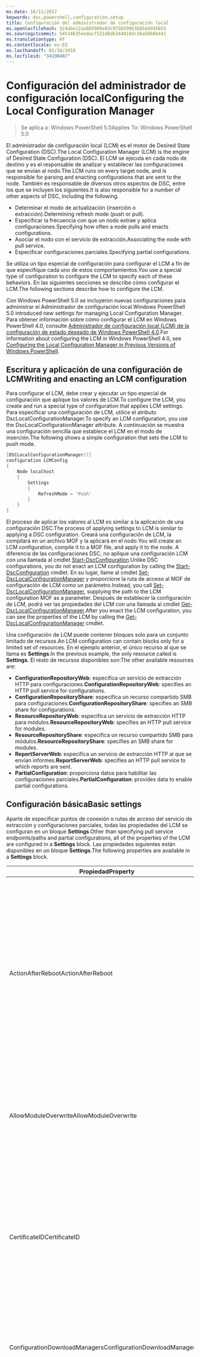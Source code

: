 ```yaml
---
ms.date: 10/11/2017
keywords: dsc,powershell,configuration,setup
title: Configuración del administrador de configuración local
ms.openlocfilehash: 924abe12aa865989e83c975b599b3b65ddd45655
ms.sourcegitcommit: 54534635eedacf531d8d6344019dc16a50b8b441
ms.translationtype: HT
ms.contentlocale: es-ES
ms.lasthandoff: 05/16/2018
ms.locfileid: "34190407"
---
```

# <a name="configuring-the-local-configuration-manager"></a><span data-ttu-id="0a22b-103">Configuración del administrador de configuración local</span><span class="sxs-lookup"><span data-stu-id="0a22b-103">Configuring the Local Configuration Manager</span></span>

> <span data-ttu-id="0a22b-104">Se aplica a: Windows PowerShell 5.0</span><span class="sxs-lookup"><span data-stu-id="0a22b-104">Applies To: Windows PowerShell 5.0</span></span>

<span data-ttu-id="0a22b-105">El administrador de configuración local (LCM) es el motor de Desired State Configuration (DSC).</span><span class="sxs-lookup"><span data-stu-id="0a22b-105">The Local Configuration Manager (LCM) is the engine of Desired State Configuration (DSC).</span></span>
<span data-ttu-id="0a22b-106">El LCM se ejecuta en cada nodo de destino y es el responsable de analizar y establecer las configuraciones que se envían al nodo.</span><span class="sxs-lookup"><span data-stu-id="0a22b-106">The LCM runs on every target node, and is responsible for parsing and enacting configurations that are sent to the node.</span></span>
<span data-ttu-id="0a22b-107">También es responsable de diversos otros aspectos de DSC, entre los que se incluyen los siguientes.</span><span class="sxs-lookup"><span data-stu-id="0a22b-107">It is also responsible for a number of other aspects of DSC, including the following.</span></span>

- <span data-ttu-id="0a22b-108">Determinar el modo de actualización (inserción o extracción).</span><span class="sxs-lookup"><span data-stu-id="0a22b-108">Determining refresh mode (push or pull).</span></span>
- <span data-ttu-id="0a22b-109">Especificar la frecuencia con que un nodo extrae y aplica configuraciones.</span><span class="sxs-lookup"><span data-stu-id="0a22b-109">Specifying how often a node pulls and enacts configurations.</span></span>
- <span data-ttu-id="0a22b-110">Asociar el nodo con el servicio de extracción.</span><span class="sxs-lookup"><span data-stu-id="0a22b-110">Associating the node with pull service.</span></span>
- <span data-ttu-id="0a22b-111">Especificar configuraciones parciales.</span><span class="sxs-lookup"><span data-stu-id="0a22b-111">Specifying partial configurations.</span></span>

<span data-ttu-id="0a22b-112">Se utiliza un tipo especial de configuración para configurar el LCM a fin de que especifique cada uno de estos comportamientos.</span><span class="sxs-lookup"><span data-stu-id="0a22b-112">You use a special type of configuration to configure the LCM to specify each of these behaviors.</span></span>
<span data-ttu-id="0a22b-113">En las siguientes secciones se describe cómo configurar el LCM.</span><span class="sxs-lookup"><span data-stu-id="0a22b-113">The following sections describe how to configure the LCM.</span></span>

<span data-ttu-id="0a22b-114">Con Windows PowerShell 5.0 se incluyeron nuevas configuraciones para administrar el Administrador de configuración local.</span><span class="sxs-lookup"><span data-stu-id="0a22b-114">Windows PowerShell 5.0 introduced new settings for managing Local Configuration Manager.</span></span>
<span data-ttu-id="0a22b-115">Para obtener información sobre cómo configurar el LCM en Windows PowerShell 4.0, consulte [Administrador de configuración local (LCM) de la configuración de estado deseado de Windows PowerShell 4.0](metaconfig4.md).</span><span class="sxs-lookup"><span data-stu-id="0a22b-115">For information about configuring the LCM in Windows PowerShell 4.0, see [Configuring the Local Configuration Manager in Previous Versions of Windows PowerShell](metaconfig4.md).</span></span>

## <a name="writing-and-enacting-an-lcm-configuration"></a><span data-ttu-id="0a22b-116">Escritura y aplicación de una configuración de LCM</span><span class="sxs-lookup"><span data-stu-id="0a22b-116">Writing and enacting an LCM configuration</span></span>

<span data-ttu-id="0a22b-117">Para configurar el LCM, debe crear y ejecutar un tipo especial de configuración que aplique los valores de LCM.</span><span class="sxs-lookup"><span data-stu-id="0a22b-117">To configure the LCM, you create and run a special type of configuration that applies LCM settings.</span></span>
<span data-ttu-id="0a22b-118">Para especificar una configuración de LCM, utilice el atributo DscLocalConfigurationManager.</span><span class="sxs-lookup"><span data-stu-id="0a22b-118">To specify an LCM configuration, you use the DscLocalConfigurationManager attribute.</span></span>
<span data-ttu-id="0a22b-119">A continuación se muestra una configuración sencilla que establece el LCM en el modo de inserción.</span><span class="sxs-lookup"><span data-stu-id="0a22b-119">The following shows a simple configuration that sets the LCM to push mode.</span></span>

```powershell
[DSCLocalConfigurationManager()]
configuration LCMConfig
{
    Node localhost
    {
        Settings
        {
            RefreshMode = 'Push'
        }
    }
}
```

<span data-ttu-id="0a22b-120">El proceso de aplicar los valores al LCM es similar a la aplicación de una configuración DSC.</span><span class="sxs-lookup"><span data-stu-id="0a22b-120">The process of applying settings to LCM is similar to applying a DSC configuration.</span></span>
<span data-ttu-id="0a22b-121">Creará una configuración de LCM, la compilará en un archivo MOF y la aplicará en el nodo.</span><span class="sxs-lookup"><span data-stu-id="0a22b-121">You will create an LCM configuration, compile it to a MOF file, and apply it to the node.</span></span>
<span data-ttu-id="0a22b-122">A diferencia de las configuraciones DSC, no aplique una configuración LCM con una llamada al cmdlet [Start-DscConfiguration](https://technet.microsoft.com/en-us/library/dn521623.aspx).</span><span class="sxs-lookup"><span data-stu-id="0a22b-122">Unlike DSC configurations, you do not enact an LCM configuration by calling the [Start-DscConfiguration](https://technet.microsoft.com/en-us/library/dn521623.aspx) cmdlet.</span></span>
<span data-ttu-id="0a22b-123">En su lugar, llame al cmdlet [Set-DscLocalConfigurationManager](https://technet.microsoft.com/en-us/library/dn521621.aspx) y proporcione la ruta de acceso al MOF de configuración de LCM como un parámetro.</span><span class="sxs-lookup"><span data-stu-id="0a22b-123">Instead, you call [Set-DscLocalConfigurationManager](https://technet.microsoft.com/en-us/library/dn521621.aspx), supplying the path to the LCM configuration MOF as a parameter.</span></span>
<span data-ttu-id="0a22b-124">Después de establecer la configuración de LCM, podrá ver las propiedades del LCM con una llamada al cmdlet [Get-DscLocalConfigurationManager](https://technet.microsoft.com/en-us/library/dn407378.aspx).</span><span class="sxs-lookup"><span data-stu-id="0a22b-124">After you enact the LCM configuration, you can see the properties of the LCM by calling the [Get-DscLocalConfigurationManager](https://technet.microsoft.com/en-us/library/dn407378.aspx) cmdlet.</span></span>

<span data-ttu-id="0a22b-125">Una configuración de LCM puede contener bloques solo para un conjunto limitado de recursos.</span><span class="sxs-lookup"><span data-stu-id="0a22b-125">An LCM configuration can contain blocks only for a limited set of resources.</span></span>
<span data-ttu-id="0a22b-126">En el ejemplo anterior, el único recurso al que se llama es **Settings**.</span><span class="sxs-lookup"><span data-stu-id="0a22b-126">In the previous example, the only resource called is **Settings**.</span></span>
<span data-ttu-id="0a22b-127">El resto de recursos disponibles son:</span><span class="sxs-lookup"><span data-stu-id="0a22b-127">The other available resources are:</span></span>

* <span data-ttu-id="0a22b-128">**ConfigurationRepositoryWeb**: especifica un servicio de extracción HTTP para configuraciones.</span><span class="sxs-lookup"><span data-stu-id="0a22b-128">**ConfigurationRepositoryWeb**: specifies an HTTP pull service for configurations.</span></span>
* <span data-ttu-id="0a22b-129">**ConfigurationRepositoryShare**: especifica un recurso compartido SMB para configuraciones.</span><span class="sxs-lookup"><span data-stu-id="0a22b-129">**ConfigurationRepositoryShare**: specifies an SMB share for configurations.</span></span>
* <span data-ttu-id="0a22b-130">**ResourceRepositoryWeb**: especifica un servicio de extracción HTTP para módulos.</span><span class="sxs-lookup"><span data-stu-id="0a22b-130">**ResourceRepositoryWeb**: specifies an HTTP pull service for modules.</span></span>
* <span data-ttu-id="0a22b-131">**ResourceRepositoryShare**: especifica un recurso compartido SMB para módulos.</span><span class="sxs-lookup"><span data-stu-id="0a22b-131">**ResourceRepositoryShare**: specifies an SMB share for modules.</span></span>
* <span data-ttu-id="0a22b-132">**ReportServerWeb**: especifica un servicio de extracción HTTP al que se envían informes.</span><span class="sxs-lookup"><span data-stu-id="0a22b-132">**ReportServerWeb**: specifies an HTTP pull service to which reports are sent.</span></span>
* <span data-ttu-id="0a22b-133">**PartialConfiguration**: proporciona datos para habilitar las configuraciones parciales.</span><span class="sxs-lookup"><span data-stu-id="0a22b-133">**PartialConfiguration**: provides data to enable partial configurations.</span></span>

## <a name="basic-settings"></a><span data-ttu-id="0a22b-134">Configuración básica</span><span class="sxs-lookup"><span data-stu-id="0a22b-134">Basic settings</span></span>

<span data-ttu-id="0a22b-135">Aparte de especificar puntos de conexión o rutas de acceso del servicio de extracción y configuraciones parciales, todas las propiedades del LCM se configuran en un bloque **Settings**.</span><span class="sxs-lookup"><span data-stu-id="0a22b-135">Other than specifying pull service endpoints/paths and partial configurations, all of the properties of the LCM are configured in a **Settings** block.</span></span>
<span data-ttu-id="0a22b-136">Las propiedades siguientes están disponibles en un bloque **Settings**.</span><span class="sxs-lookup"><span data-stu-id="0a22b-136">The following properties are available in a **Settings** block.</span></span>

|  <span data-ttu-id="0a22b-137">Propiedad</span><span class="sxs-lookup"><span data-stu-id="0a22b-137">Property</span></span>  |  <span data-ttu-id="0a22b-138">Tipo</span><span class="sxs-lookup"><span data-stu-id="0a22b-138">Type</span></span>  |  <span data-ttu-id="0a22b-139">Descripción</span><span class="sxs-lookup"><span data-stu-id="0a22b-139">Description</span></span>   |
|----------- |------- |--------------- |
| <span data-ttu-id="0a22b-140">ActionAfterReboot</span><span class="sxs-lookup"><span data-stu-id="0a22b-140">ActionAfterReboot</span></span>| <span data-ttu-id="0a22b-141">cadena</span><span class="sxs-lookup"><span data-stu-id="0a22b-141">string</span></span>| <span data-ttu-id="0a22b-142">Especifica lo que ocurre tras un reinicio durante la aplicación de una configuración.</span><span class="sxs-lookup"><span data-stu-id="0a22b-142">Specifies what happens after a reboot during the application of a configuration.</span></span> <span data-ttu-id="0a22b-143">Los valores posibles son __"ContinueConfiguration"__ y __"StopConfiguration"__.</span><span class="sxs-lookup"><span data-stu-id="0a22b-143">The possible values are __"ContinueConfiguration"__ and __"StopConfiguration"__.</span></span> <ul><li> <span data-ttu-id="0a22b-144">__ContinueConfiguration__: continúe aplicando la configuración actual después de reiniciar el equipo.</span><span class="sxs-lookup"><span data-stu-id="0a22b-144">__ContinueConfiguration__: Continue applying the current configuration after machine reboot.</span></span> <span data-ttu-id="0a22b-145">Este es el valor predeterminado</span><span class="sxs-lookup"><span data-stu-id="0a22b-145">This is the default value</span></span></li><li><span data-ttu-id="0a22b-146">__StopConfiguration__: detenga la configuración actual después de reiniciar el equipo.</span><span class="sxs-lookup"><span data-stu-id="0a22b-146">__StopConfiguration__: Stop the current configuration after machine reboot.</span></span></li></ul>|
| <span data-ttu-id="0a22b-147">AllowModuleOverwrite</span><span class="sxs-lookup"><span data-stu-id="0a22b-147">AllowModuleOverwrite</span></span>| <span data-ttu-id="0a22b-148">bool</span><span class="sxs-lookup"><span data-stu-id="0a22b-148">bool</span></span>| <span data-ttu-id="0a22b-149">__$TRUE__ si se permite que las nuevas configuraciones descargadas desde el servicio de extracción sobrescriban las antiguas en el nodo de destino.</span><span class="sxs-lookup"><span data-stu-id="0a22b-149">__$TRUE__ if new configurations downloaded from the pull service are allowed to overwrite the old ones on the target node.</span></span> <span data-ttu-id="0a22b-150">En caso contrario, $FALSE.</span><span class="sxs-lookup"><span data-stu-id="0a22b-150">Otherwise, $FALSE.</span></span>|
| <span data-ttu-id="0a22b-151">CertificateID</span><span class="sxs-lookup"><span data-stu-id="0a22b-151">CertificateID</span></span>| <span data-ttu-id="0a22b-152">cadena</span><span class="sxs-lookup"><span data-stu-id="0a22b-152">string</span></span>| <span data-ttu-id="0a22b-153">La huella digital de un certificado usado para proteger las credenciales que se han pasado en una configuración.</span><span class="sxs-lookup"><span data-stu-id="0a22b-153">The thumbprint of a certificate used to secure credentials passed in a configuration.</span></span> <span data-ttu-id="0a22b-154">Para más información, consulte [Want to secure credentials in Windows PowerShell Desired State Configuration?](http://blogs.msdn.com/b/powershell/archive/2014/01/31/want-to-secure-credentials-in-windows-powershell-desired-state-configuration.aspx) (¿Quiere proteger las credenciales de configuración de estado deseado de Windows PowerShell?).</span><span class="sxs-lookup"><span data-stu-id="0a22b-154">For more information see [Want to secure credentials in Windows PowerShell Desired State Configuration](http://blogs.msdn.com/b/powershell/archive/2014/01/31/want-to-secure-credentials-in-windows-powershell-desired-state-configuration.aspx)?.</span></span> <br> <span data-ttu-id="0a22b-155">__Nota:__ Se administra automáticamente si se usa el servicio de extracción DSC de Azure Automation.</span><span class="sxs-lookup"><span data-stu-id="0a22b-155">__Note:__ this is managed automatically if using Azure Automation DSC pull service.</span></span>|
| <span data-ttu-id="0a22b-156">ConfigurationDownloadManagers</span><span class="sxs-lookup"><span data-stu-id="0a22b-156">ConfigurationDownloadManagers</span></span>| <span data-ttu-id="0a22b-157">CimInstance[]</span><span class="sxs-lookup"><span data-stu-id="0a22b-157">CimInstance[]</span></span>| <span data-ttu-id="0a22b-158">Obsoleto.</span><span class="sxs-lookup"><span data-stu-id="0a22b-158">Obsolete.</span></span> <span data-ttu-id="0a22b-159">Use los bloques __ConfigurationRepositoryWeb__ y __ConfigurationRepositoryShare__ para definir puntos de conexión del servicio de extracción de configuración.</span><span class="sxs-lookup"><span data-stu-id="0a22b-159">Use __ConfigurationRepositoryWeb__ and __ConfigurationRepositoryShare__ blocks to define configuration pull service endpoints.</span></span>|
| <span data-ttu-id="0a22b-160">ConfigurationID</span><span class="sxs-lookup"><span data-stu-id="0a22b-160">ConfigurationID</span></span>| <span data-ttu-id="0a22b-161">cadena</span><span class="sxs-lookup"><span data-stu-id="0a22b-161">string</span></span>| <span data-ttu-id="0a22b-162">Para la compatibilidad con versiones anteriores con versiones anteriores del servicio de extracción.</span><span class="sxs-lookup"><span data-stu-id="0a22b-162">For backwards compatibility with older pull service versions.</span></span> <span data-ttu-id="0a22b-163">Un GUID que identifica el archivo de configuración que se obtendrá de un servicio de extracción.</span><span class="sxs-lookup"><span data-stu-id="0a22b-163">A GUID that identifies the configuration file to get from a pull service.</span></span> <span data-ttu-id="0a22b-164">El nodo extraerá las configuraciones del servicio de extracción si el nombre del MOF de configuración es ConfigurationID.mof.</span><span class="sxs-lookup"><span data-stu-id="0a22b-164">The node will pull configurations on the pull service if the name of the configuration MOF is named ConfigurationID.mof.</span></span><br> <span data-ttu-id="0a22b-165">__Nota:__ Si establece esta propiedad, el registro del nodo con un servicio de extracción mediante __RegistrationKey__ no funcionará.</span><span class="sxs-lookup"><span data-stu-id="0a22b-165">__Note:__ If you set this property, registering the node with a pull service by using __RegistrationKey__ does not work.</span></span> <span data-ttu-id="0a22b-166">Para más información, consulte [Configuración de un cliente de extracción con nombres de configuración](pullClientConfigNames.md).</span><span class="sxs-lookup"><span data-stu-id="0a22b-166">For more information, see [Setting up a pull client with configuration names](pullClientConfigNames.md).</span></span>|
| <span data-ttu-id="0a22b-167">ConfigurationMode</span><span class="sxs-lookup"><span data-stu-id="0a22b-167">ConfigurationMode</span></span>| <span data-ttu-id="0a22b-168">cadena</span><span class="sxs-lookup"><span data-stu-id="0a22b-168">string</span></span> | <span data-ttu-id="0a22b-169">Especifica la forma en que el LCM aplica realmente la configuración a los nodos de destino.</span><span class="sxs-lookup"><span data-stu-id="0a22b-169">Specifies how the LCM actually applies the configuration to the target nodes.</span></span> <span data-ttu-id="0a22b-170">Los valores posibles son __"ApplyOnly"__, __"ApplyAndMonitor"__ y __"ApplyAndAutoCorrect"__.</span><span class="sxs-lookup"><span data-stu-id="0a22b-170">Possible values are __"ApplyOnly"__,__"ApplyAndMonitor"__, and __"ApplyAndAutoCorrect"__.</span></span> <ul><li><span data-ttu-id="0a22b-171">__"ApplyOnly"__: DSC aplica la configuración y no hace nada más, a menos que se inserte una nueva configuración en el nodo de destino o se extraiga una nueva configuración de un servicio.</span><span class="sxs-lookup"><span data-stu-id="0a22b-171">__ApplyOnly__: DSC applies the configuration and does nothing further unless a new configuration is pushed to the target node or when a new configuration is pulled from a service.</span></span> <span data-ttu-id="0a22b-172">Después de la aplicación inicial de una nueva configuración, DSC no comprueba si hay un desplazamiento con respecto a un estado configurado previamente.</span><span class="sxs-lookup"><span data-stu-id="0a22b-172">After initial application of a new configuration, DSC does not check for drift from a previously configured state.</span></span> <span data-ttu-id="0a22b-173">Tenga en cuenta que DSC intentará aplicar la configuración hasta que lo consiga antes de que __ApplyOnly__ surta efecto.</span><span class="sxs-lookup"><span data-stu-id="0a22b-173">Note that DSC will attempt to apply the configuration until it is successful before __ApplyOnly__ takes effect.</span></span> </li><li> <span data-ttu-id="0a22b-174">__ApplyAndMonitor__: este es el valor predeterminado.</span><span class="sxs-lookup"><span data-stu-id="0a22b-174">__ApplyAndMonitor__: This is the default value.</span></span> <span data-ttu-id="0a22b-175">El LCM aplica las nuevas configuraciones.</span><span class="sxs-lookup"><span data-stu-id="0a22b-175">The LCM applies any new configurations.</span></span> <span data-ttu-id="0a22b-176">Después de la aplicación inicial de una nueva configuración, si el nodo de destino se desplaza del estado deseado, DSC notifica la discrepancia en los registros.</span><span class="sxs-lookup"><span data-stu-id="0a22b-176">After initial application of a new configuration, if the target node drifts from the desired state, DSC reports the discrepancy in logs.</span></span> <span data-ttu-id="0a22b-177">Tenga en cuenta que DSC intentará aplicar la configuración hasta que lo consiga antes de que __ApplyAndMonitor__ surta efecto.</span><span class="sxs-lookup"><span data-stu-id="0a22b-177">Note that DSC will attempt to apply the configuration until it is successful before __ApplyAndMonitor__ takes effect.</span></span></li><li><span data-ttu-id="0a22b-178">__ApplyAndAutoCorrect__: DSC aplica cualquier configuración nueva.</span><span class="sxs-lookup"><span data-stu-id="0a22b-178">__ApplyAndAutoCorrect__: DSC applies any new configurations.</span></span> <span data-ttu-id="0a22b-179">Después de la aplicación inicial de una nueva configuración, si el nodo de destino se desplaza del estado deseado, DSC notifica la discrepancia en los registros y después vuelve a aplicar la configuración actual.</span><span class="sxs-lookup"><span data-stu-id="0a22b-179">After initial application of a new configuration, if the target node drifts from the desired state, DSC reports the discrepancy in logs, and then re-applies the current configuration.</span></span></li></ul>|
| <span data-ttu-id="0a22b-180">ConfigurationModeFrequencyMins</span><span class="sxs-lookup"><span data-stu-id="0a22b-180">ConfigurationModeFrequencyMins</span></span>| <span data-ttu-id="0a22b-181">UInt32</span><span class="sxs-lookup"><span data-stu-id="0a22b-181">UInt32</span></span>| <span data-ttu-id="0a22b-182">La frecuencia, en minutos, con que se comprueba y aplica la configuración actual.</span><span class="sxs-lookup"><span data-stu-id="0a22b-182">How often, in minutes, the current configuration is checked and applied.</span></span> <span data-ttu-id="0a22b-183">Esta propiedad se omite si la propiedad ConfigurationMode se establece en ApplyOnly.</span><span class="sxs-lookup"><span data-stu-id="0a22b-183">This property is ignored if the ConfigurationMode property is set to ApplyOnly.</span></span> <span data-ttu-id="0a22b-184">El valor predeterminado es 15.</span><span class="sxs-lookup"><span data-stu-id="0a22b-184">The default value is 15.</span></span>|
| <span data-ttu-id="0a22b-185">DebugMode</span><span class="sxs-lookup"><span data-stu-id="0a22b-185">DebugMode</span></span>| <span data-ttu-id="0a22b-186">cadena</span><span class="sxs-lookup"><span data-stu-id="0a22b-186">string</span></span>| <span data-ttu-id="0a22b-187">Los valores posibles son __None__, __ForceModuleImport__ y __All__.</span><span class="sxs-lookup"><span data-stu-id="0a22b-187">Possible values are __None__, __ForceModuleImport__, and __All__.</span></span> <ul><li><span data-ttu-id="0a22b-188">Establézcala en __None__ para utilizar los recursos almacenados en caché.</span><span class="sxs-lookup"><span data-stu-id="0a22b-188">Set to __None__ to use cached resources.</span></span> <span data-ttu-id="0a22b-189">Este es el valor predeterminado y debe utilizarse en escenarios de producción.</span><span class="sxs-lookup"><span data-stu-id="0a22b-189">This is the default and should be used in production scenarios.</span></span></li><li><span data-ttu-id="0a22b-190">Si se establece en __ForceModuleImport__, provocará que el LCM vuelva a cargar los módulos de recursos de DSC, incluso aunque se hayan cargado y almacenado en caché previamente.</span><span class="sxs-lookup"><span data-stu-id="0a22b-190">Setting to __ForceModuleImport__, causes the LCM to reload any DSC resource modules, even if they have been previously loaded and cached.</span></span> <span data-ttu-id="0a22b-191">Esto afecta al rendimiento de las operaciones de DSC, ya que cada módulo se recarga cuando se usa.</span><span class="sxs-lookup"><span data-stu-id="0a22b-191">This impacts the performance of DSC operations as each module is reloaded on use.</span></span> <span data-ttu-id="0a22b-192">Normalmente, este valor se usaría durante la depuración de un recurso.</span><span class="sxs-lookup"><span data-stu-id="0a22b-192">Typically you would use this value while debugging a resource</span></span></li><li><span data-ttu-id="0a22b-193">En esta versión, __All__  es lo mismo que __ForceModuleImport__.</span><span class="sxs-lookup"><span data-stu-id="0a22b-193">In this release, __All__ is same as __ForceModuleImport__</span></span></li></ul> |
| <span data-ttu-id="0a22b-194">RebootNodeIfNeeded</span><span class="sxs-lookup"><span data-stu-id="0a22b-194">RebootNodeIfNeeded</span></span>| <span data-ttu-id="0a22b-195">bool</span><span class="sxs-lookup"><span data-stu-id="0a22b-195">bool</span></span>| <span data-ttu-id="0a22b-196">Establezca esta propiedad en __$true__ para reiniciar automáticamente el nodo después de aplicar una configuración que requiera un reinicio.</span><span class="sxs-lookup"><span data-stu-id="0a22b-196">Set this to __$true__ to automatically reboot the node after a configuration that requires reboot is applied.</span></span> <span data-ttu-id="0a22b-197">De lo contrario, tendrá que reiniciar manualmente el nodo de configuración que lo requiera.</span><span class="sxs-lookup"><span data-stu-id="0a22b-197">Otherwise, you will have to manually reboot the node for any configuration that requires it.</span></span> <span data-ttu-id="0a22b-198">El valor predeterminado es __$false__.</span><span class="sxs-lookup"><span data-stu-id="0a22b-198">The default value is __$false__.</span></span> <span data-ttu-id="0a22b-199">Para usar esta configuración cuando una instancia distinta de DSC (como Windows Installer) implementa una condición de reinicio, combine la configuración con el módulo [xPendingReboot](https://github.com/powershell/xpendingreboot).</span><span class="sxs-lookup"><span data-stu-id="0a22b-199">To use this setting when a reboot condition is enacted by something other than DSC (such as Windows Installer), combine this setting with the [xPendingReboot](https://github.com/powershell/xpendingreboot) module.</span></span>|
| <span data-ttu-id="0a22b-200">RefreshMode</span><span class="sxs-lookup"><span data-stu-id="0a22b-200">RefreshMode</span></span>| <span data-ttu-id="0a22b-201">cadena</span><span class="sxs-lookup"><span data-stu-id="0a22b-201">string</span></span>| <span data-ttu-id="0a22b-202">Especifica cómo obtiene el LCM las configuraciones.</span><span class="sxs-lookup"><span data-stu-id="0a22b-202">Specifies how the LCM gets configurations.</span></span> <span data-ttu-id="0a22b-203">Los valores posibles son __"Disabled"__, __"Push"__ y __"Pull"__.</span><span class="sxs-lookup"><span data-stu-id="0a22b-203">The possible values are __"Disabled"__, __"Push"__, and __"Pull"__.</span></span> <ul><li><span data-ttu-id="0a22b-204">__Disabled__: las configuraciones DSC se deshabilitan para este nodo.</span><span class="sxs-lookup"><span data-stu-id="0a22b-204">__Disabled__: DSC configurations are disabled for this node.</span></span></li><li> <span data-ttu-id="0a22b-205">__Push__: las configuraciones se inician con una llamada al cmdlet [Start-DscConfiguration](https://technet.microsoft.com/en-us/library/dn521623.aspx).</span><span class="sxs-lookup"><span data-stu-id="0a22b-205">__Push__: Configurations are initiated by calling the [Start-DscConfiguration](https://technet.microsoft.com/en-us/library/dn521623.aspx) cmdlet.</span></span> <span data-ttu-id="0a22b-206">La configuración se aplica inmediatamente al nodo.</span><span class="sxs-lookup"><span data-stu-id="0a22b-206">The configuration is applied immediately to the node.</span></span> <span data-ttu-id="0a22b-207">Este es el valor predeterminado.</span><span class="sxs-lookup"><span data-stu-id="0a22b-207">This is the default value.</span></span></li><li><span data-ttu-id="0a22b-208">__Pull:__ el nodo se configura para comprobar con regularidad si existen configuraciones en una ruta de acceso de SMB o un servicio de extracción.</span><span class="sxs-lookup"><span data-stu-id="0a22b-208">__Pull:__ The node is configured to regularly check for configurations from a pull service or SMB path.</span></span> <span data-ttu-id="0a22b-209">Si esta propiedad se establece en __Pull__, se debe especificar una ruta de acceso HTTP (servicio) o SMB (recurso compartido) en un bloque __ConfigurationRepositoryWeb__ o __ConfigurationRepositoryShare__.</span><span class="sxs-lookup"><span data-stu-id="0a22b-209">If this property is set to __Pull__, you must specify an HTTP (service) or SMB (share) path in a __ConfigurationRepositoryWeb__ or __ConfigurationRepositoryShare__ block.</span></span></li></ul>|
| <span data-ttu-id="0a22b-210">RefreshFrequencyMins</span><span class="sxs-lookup"><span data-stu-id="0a22b-210">RefreshFrequencyMins</span></span>| <span data-ttu-id="0a22b-211">Uint32</span><span class="sxs-lookup"><span data-stu-id="0a22b-211">Uint32</span></span>| <span data-ttu-id="0a22b-212">El intervalo de tiempo, en minutos, que emplea el LCM para comprobar un servicio de extracción en busca de configuraciones actualizadas.</span><span class="sxs-lookup"><span data-stu-id="0a22b-212">The time interval, in minutes, at which the LCM checks a pull service to get updated configurations.</span></span> <span data-ttu-id="0a22b-213">Este valor se omite si el LCM no está configurado en el modo de extracción.</span><span class="sxs-lookup"><span data-stu-id="0a22b-213">This value is ignored if the LCM is not configured in pull mode.</span></span> <span data-ttu-id="0a22b-214">El valor predeterminado es 30.</span><span class="sxs-lookup"><span data-stu-id="0a22b-214">The default value is 30.</span></span>|
| <span data-ttu-id="0a22b-215">ReportManagers</span><span class="sxs-lookup"><span data-stu-id="0a22b-215">ReportManagers</span></span>| <span data-ttu-id="0a22b-216">CimInstance[]</span><span class="sxs-lookup"><span data-stu-id="0a22b-216">CimInstance[]</span></span>| <span data-ttu-id="0a22b-217">Obsoleto.</span><span class="sxs-lookup"><span data-stu-id="0a22b-217">Obsolete.</span></span> <span data-ttu-id="0a22b-218">Use los bloques __ReportServerWeb__ para definir un punto de conexión para enviar datos de informes a un servicio de extracción.</span><span class="sxs-lookup"><span data-stu-id="0a22b-218">Use __ReportServerWeb__ blocks to define an endpoint to send reporting data to a pull service.</span></span>|
| <span data-ttu-id="0a22b-219">ResourceModuleManagers</span><span class="sxs-lookup"><span data-stu-id="0a22b-219">ResourceModuleManagers</span></span>| <span data-ttu-id="0a22b-220">CimInstance[]</span><span class="sxs-lookup"><span data-stu-id="0a22b-220">CimInstance[]</span></span>| <span data-ttu-id="0a22b-221">Obsoleto.</span><span class="sxs-lookup"><span data-stu-id="0a22b-221">Obsolete.</span></span> <span data-ttu-id="0a22b-222">Use los bloques __ResourceRepositoryWeb__ y __ResourceRepositoryShare__ para definir puntos de conexión HTTP o rutas de acceso SMB del servicio de extracción, respectivamente.</span><span class="sxs-lookup"><span data-stu-id="0a22b-222">Use __ResourceRepositoryWeb__ and __ResourceRepositoryShare__ blocks to define pull service HTTP endpoints or SMB paths, respectively.</span></span>|
| <span data-ttu-id="0a22b-223">PartialConfigurations</span><span class="sxs-lookup"><span data-stu-id="0a22b-223">PartialConfigurations</span></span>| <span data-ttu-id="0a22b-224">CimInstance</span><span class="sxs-lookup"><span data-stu-id="0a22b-224">CimInstance</span></span>| <span data-ttu-id="0a22b-225">Sin implementar.</span><span class="sxs-lookup"><span data-stu-id="0a22b-225">Not implemented.</span></span> <span data-ttu-id="0a22b-226">No usar.</span><span class="sxs-lookup"><span data-stu-id="0a22b-226">Do not use.</span></span>|
| <span data-ttu-id="0a22b-227">StatusRetentionTimeInDays</span><span class="sxs-lookup"><span data-stu-id="0a22b-227">StatusRetentionTimeInDays</span></span> | <span data-ttu-id="0a22b-228">UInt32</span><span class="sxs-lookup"><span data-stu-id="0a22b-228">UInt32</span></span>| <span data-ttu-id="0a22b-229">El número de días que el LCM mantiene el estado de la configuración actual.</span><span class="sxs-lookup"><span data-stu-id="0a22b-229">The number of days the LCM keeps the status of the current configuration.</span></span>|

## <a name="pull-service"></a><span data-ttu-id="0a22b-230">Servicio de extracción</span><span class="sxs-lookup"><span data-stu-id="0a22b-230">Pull service</span></span>

<span data-ttu-id="0a22b-231">La configuración de LCM admite la definición de los siguientes puntos de conexión del servicio de extracción:</span><span class="sxs-lookup"><span data-stu-id="0a22b-231">LCM configuration supports defining the following types of pull service endpoints:</span></span>

- <span data-ttu-id="0a22b-232">**Servidor de configuración**: un repositorio para las configuraciones DSC.</span><span class="sxs-lookup"><span data-stu-id="0a22b-232">**Configuration server**: A repository for DSC configurations.</span></span> <span data-ttu-id="0a22b-233">Defina servidores de configuración mediante el uso de bloques **ConfigurationRepositoryWeb** (para servidores basados en web) y **ConfigurationRepositoryShare** (para servidores basados en SMB).</span><span class="sxs-lookup"><span data-stu-id="0a22b-233">Define configuration servers by using **ConfigurationRepositoryWeb** (for web-based servers) and **ConfigurationRepositoryShare** (for SMB-based servers) blocks.</span></span>
- <span data-ttu-id="0a22b-234">**Servidor de recursos**: un repositorio para recursos de DSC, empaquetado como módulos de PowerShell.</span><span class="sxs-lookup"><span data-stu-id="0a22b-234">**Resource server**: A repository for DSC resources, packaged as PowerShell modules.</span></span> <span data-ttu-id="0a22b-235">Defina servidores de recursos mediante el uso de bloques **ResourceRepositoryWeb** (para servidores basados en web) y **ResourceRepositoryShare** (para servidores basados en SMB).</span><span class="sxs-lookup"><span data-stu-id="0a22b-235">Define resource servers by using **ResourceRepositoryWeb** (for web-based servers) and **ResourceRepositoryShare** (for SMB-based servers) blocks.</span></span>
- <span data-ttu-id="0a22b-236">**Servidor de informes**: un servicio al que DSC envía datos de informes.</span><span class="sxs-lookup"><span data-stu-id="0a22b-236">**Report server**: A service that DSC sends report data to.</span></span> <span data-ttu-id="0a22b-237">Defina servidores de informes mediante bloques **ReportServerWeb**.</span><span class="sxs-lookup"><span data-stu-id="0a22b-237">Define report servers by using **ReportServerWeb** blocks.</span></span> <span data-ttu-id="0a22b-238">Un servidor de informes debe ser un servicio web.</span><span class="sxs-lookup"><span data-stu-id="0a22b-238">A report server must be a web service.</span></span>

<span data-ttu-id="0a22b-239">Para ver más detalles sobre el servicio de extracción, consulte [Servicio de extracción de Desired State Configuration](pullServer.md).</span><span class="sxs-lookup"><span data-stu-id="0a22b-239">For more details on pull service see, [Desired State Configuration Pull Service](pullServer.md).</span></span>

## <a name="configuration-server-blocks"></a><span data-ttu-id="0a22b-240">Bloques del servidor de configuración</span><span class="sxs-lookup"><span data-stu-id="0a22b-240">Configuration server blocks</span></span>

<span data-ttu-id="0a22b-241">Para definir un servidor de configuración basado en web, cree un bloque **ConfigurationRepositoryWeb**.</span><span class="sxs-lookup"><span data-stu-id="0a22b-241">To define a web-based configuration server, you create a **ConfigurationRepositoryWeb** block.</span></span>
<span data-ttu-id="0a22b-242">Un bloque **ConfigurationRepositoryWeb** define las siguientes propiedades.</span><span class="sxs-lookup"><span data-stu-id="0a22b-242">A **ConfigurationRepositoryWeb** defines the following properties.</span></span>

|<span data-ttu-id="0a22b-243">Propiedad</span><span class="sxs-lookup"><span data-stu-id="0a22b-243">Property</span></span>|<span data-ttu-id="0a22b-244">Tipo</span><span class="sxs-lookup"><span data-stu-id="0a22b-244">Type</span></span>|<span data-ttu-id="0a22b-245">Descripción</span><span class="sxs-lookup"><span data-stu-id="0a22b-245">Description</span></span>|
|---|---|---|
|<span data-ttu-id="0a22b-246">AllowUnsecureConnection</span><span class="sxs-lookup"><span data-stu-id="0a22b-246">AllowUnsecureConnection</span></span>|<span data-ttu-id="0a22b-247">bool</span><span class="sxs-lookup"><span data-stu-id="0a22b-247">bool</span></span>|<span data-ttu-id="0a22b-248">Establézcala en **$TRUE** para permitir conexiones desde el nodo al servidor sin autenticación.</span><span class="sxs-lookup"><span data-stu-id="0a22b-248">Set to **$TRUE** to allow connections from the node to the server without authentication.</span></span> <span data-ttu-id="0a22b-249">Establézcala en **$FALSE** para que se requiera autenticación.</span><span class="sxs-lookup"><span data-stu-id="0a22b-249">Set to **$FALSE** to require authentication.</span></span>|
|<span data-ttu-id="0a22b-250">CertificateID</span><span class="sxs-lookup"><span data-stu-id="0a22b-250">CertificateID</span></span>|<span data-ttu-id="0a22b-251">cadena</span><span class="sxs-lookup"><span data-stu-id="0a22b-251">string</span></span>|<span data-ttu-id="0a22b-252">La huella digital de un certificado usado para autenticar el servidor.</span><span class="sxs-lookup"><span data-stu-id="0a22b-252">The thumbprint of a certificate used to authenticate to the server.</span></span>|
|<span data-ttu-id="0a22b-253">ConfigurationNames</span><span class="sxs-lookup"><span data-stu-id="0a22b-253">ConfigurationNames</span></span>|<span data-ttu-id="0a22b-254">String[]</span><span class="sxs-lookup"><span data-stu-id="0a22b-254">String[]</span></span>|<span data-ttu-id="0a22b-255">Una matriz de nombres de configuraciones que el nodo de destino extraerá.</span><span class="sxs-lookup"><span data-stu-id="0a22b-255">An array of names of configurations to be pulled by the target node.</span></span> <span data-ttu-id="0a22b-256">Solo se usan si el nodo se registra con el servicio de extracción mediante un elemento **RegistrationKey**.</span><span class="sxs-lookup"><span data-stu-id="0a22b-256">These are used only if the node is registered with the pull service by using a **RegistrationKey**.</span></span> <span data-ttu-id="0a22b-257">Para más información, consulte [Configuración de un cliente de extracción con nombres de configuración](pullClientConfigNames.md).</span><span class="sxs-lookup"><span data-stu-id="0a22b-257">For more information, see [Setting up a pull client with configuration names](pullClientConfigNames.md).</span></span>|
|<span data-ttu-id="0a22b-258">RegistrationKey</span><span class="sxs-lookup"><span data-stu-id="0a22b-258">RegistrationKey</span></span>|<span data-ttu-id="0a22b-259">cadena</span><span class="sxs-lookup"><span data-stu-id="0a22b-259">string</span></span>|<span data-ttu-id="0a22b-260">Un GUID que registra el nodo con el servicio de extracción.</span><span class="sxs-lookup"><span data-stu-id="0a22b-260">A GUID that registers the node with the pull service.</span></span> <span data-ttu-id="0a22b-261">Para más información, consulte [Configuración de un cliente de extracción con nombres de configuración](pullClientConfigNames.md).</span><span class="sxs-lookup"><span data-stu-id="0a22b-261">For more information, see [Setting up a pull client with configuration names](pullClientConfigNames.md).</span></span>|
|<span data-ttu-id="0a22b-262">ServerURL</span><span class="sxs-lookup"><span data-stu-id="0a22b-262">ServerURL</span></span>|<span data-ttu-id="0a22b-263">cadena</span><span class="sxs-lookup"><span data-stu-id="0a22b-263">string</span></span>|<span data-ttu-id="0a22b-264">La dirección URL del servicio de configuración.</span><span class="sxs-lookup"><span data-stu-id="0a22b-264">The URL of the configuration service.</span></span>|

<span data-ttu-id="0a22b-265">Hay disponible un script de ejemplo para simplificar la configuración del valor ConfigurationRepositoryWeb para los nodos locales, consulte el artículo sobre la [configuración de metaconfiguraciones DSC](https://docs.microsoft.com/en-us/azure/automation/automation-dsc-onboarding#generating-dsc-metaconfigurations)</span><span class="sxs-lookup"><span data-stu-id="0a22b-265">An example script to simplify configuring the ConfigurationRepositoryWeb value for on-premises nodes is available - see [Generating DSC metaconfigurations](https://docs.microsoft.com/en-us/azure/automation/automation-dsc-onboarding#generating-dsc-metaconfigurations)</span></span>

<span data-ttu-id="0a22b-266">Para definir un servidor de configuración basado en SMB, cree un bloque **ConfigurationRepositoryShare**.</span><span class="sxs-lookup"><span data-stu-id="0a22b-266">To define an SMB-based configuration server, you create a **ConfigurationRepositoryShare** block.</span></span>
<span data-ttu-id="0a22b-267">Un bloque **ConfigurationRepositoryShare** define las siguientes propiedades.</span><span class="sxs-lookup"><span data-stu-id="0a22b-267">A **ConfigurationRepositoryShare** defines the following properties.</span></span>

|<span data-ttu-id="0a22b-268">Propiedad</span><span class="sxs-lookup"><span data-stu-id="0a22b-268">Property</span></span>|<span data-ttu-id="0a22b-269">Tipo</span><span class="sxs-lookup"><span data-stu-id="0a22b-269">Type</span></span>|<span data-ttu-id="0a22b-270">Descripción</span><span class="sxs-lookup"><span data-stu-id="0a22b-270">Description</span></span>|
|---|---|---|
|<span data-ttu-id="0a22b-271">Credential</span><span class="sxs-lookup"><span data-stu-id="0a22b-271">Credential</span></span>|<span data-ttu-id="0a22b-272">MSFT_Credential</span><span class="sxs-lookup"><span data-stu-id="0a22b-272">MSFT_Credential</span></span>|<span data-ttu-id="0a22b-273">La credencial usada para autenticarse en el recurso compartido SMB.</span><span class="sxs-lookup"><span data-stu-id="0a22b-273">The credential used to authenticate to the SMB share.</span></span>|
|<span data-ttu-id="0a22b-274">SourcePath</span><span class="sxs-lookup"><span data-stu-id="0a22b-274">SourcePath</span></span>|<span data-ttu-id="0a22b-275">cadena</span><span class="sxs-lookup"><span data-stu-id="0a22b-275">string</span></span>|<span data-ttu-id="0a22b-276">La ruta de acceso del recurso compartido SMB.</span><span class="sxs-lookup"><span data-stu-id="0a22b-276">The path of the SMB share.</span></span>|

## <a name="resource-server-blocks"></a><span data-ttu-id="0a22b-277">Bloques del servidor de recursos</span><span class="sxs-lookup"><span data-stu-id="0a22b-277">Resource server blocks</span></span>

<span data-ttu-id="0a22b-278">Para definir un servidor de recursos basado en web, cree un bloque **ResourceRepositoryWeb**.</span><span class="sxs-lookup"><span data-stu-id="0a22b-278">To define a web-based resource server, you create a **ResourceRepositoryWeb** block.</span></span>
<span data-ttu-id="0a22b-279">Un bloque **ResourceRepositoryWeb** define las siguientes propiedades.</span><span class="sxs-lookup"><span data-stu-id="0a22b-279">A **ResourceRepositoryWeb** defines the following properties.</span></span>

|<span data-ttu-id="0a22b-280">Propiedad</span><span class="sxs-lookup"><span data-stu-id="0a22b-280">Property</span></span>|<span data-ttu-id="0a22b-281">Tipo</span><span class="sxs-lookup"><span data-stu-id="0a22b-281">Type</span></span>|<span data-ttu-id="0a22b-282">Descripción</span><span class="sxs-lookup"><span data-stu-id="0a22b-282">Description</span></span>|
|---|---|---|
|<span data-ttu-id="0a22b-283">AllowUnsecureConnection</span><span class="sxs-lookup"><span data-stu-id="0a22b-283">AllowUnsecureConnection</span></span>|<span data-ttu-id="0a22b-284">bool</span><span class="sxs-lookup"><span data-stu-id="0a22b-284">bool</span></span>|<span data-ttu-id="0a22b-285">Establézcala en **$TRUE** para permitir conexiones desde el nodo al servidor sin autenticación.</span><span class="sxs-lookup"><span data-stu-id="0a22b-285">Set to **$TRUE** to allow connections from the node to the server without authentication.</span></span> <span data-ttu-id="0a22b-286">Establézcala en **$FALSE** para que se requiera autenticación.</span><span class="sxs-lookup"><span data-stu-id="0a22b-286">Set to **$FALSE** to require authentication.</span></span>|
|<span data-ttu-id="0a22b-287">CertificateID</span><span class="sxs-lookup"><span data-stu-id="0a22b-287">CertificateID</span></span>|<span data-ttu-id="0a22b-288">cadena</span><span class="sxs-lookup"><span data-stu-id="0a22b-288">string</span></span>|<span data-ttu-id="0a22b-289">La huella digital de un certificado usado para autenticar el servidor.</span><span class="sxs-lookup"><span data-stu-id="0a22b-289">The thumbprint of a certificate used to authenticate to the server.</span></span>|
|<span data-ttu-id="0a22b-290">RegistrationKey</span><span class="sxs-lookup"><span data-stu-id="0a22b-290">RegistrationKey</span></span>|<span data-ttu-id="0a22b-291">cadena</span><span class="sxs-lookup"><span data-stu-id="0a22b-291">string</span></span>|<span data-ttu-id="0a22b-292">Un GUID que identifica el nodo para el servicio de extracción.</span><span class="sxs-lookup"><span data-stu-id="0a22b-292">A GUID that identifies the node to the pull service.</span></span>|
|<span data-ttu-id="0a22b-293">ServerURL</span><span class="sxs-lookup"><span data-stu-id="0a22b-293">ServerURL</span></span>|<span data-ttu-id="0a22b-294">cadena</span><span class="sxs-lookup"><span data-stu-id="0a22b-294">string</span></span>|<span data-ttu-id="0a22b-295">La dirección URL del servidor de configuración.</span><span class="sxs-lookup"><span data-stu-id="0a22b-295">The URL of the configuration server.</span></span>|

<span data-ttu-id="0a22b-296">Hay disponible un script de ejemplo para simplificar la configuración del valor ResourceRepositoryWeb para los nodos locales, consulte el artículo sobre la [configuración de metaconfiguraciones DSC](https://docs.microsoft.com/en-us/azure/automation/automation-dsc-onboarding#generating-dsc-metaconfigurations)</span><span class="sxs-lookup"><span data-stu-id="0a22b-296">An example script to simplify configuring the ResourceRepositoryWeb value for on-premises nodes is available - see [Generating DSC metaconfigurations](https://docs.microsoft.com/en-us/azure/automation/automation-dsc-onboarding#generating-dsc-metaconfigurations)</span></span>

<span data-ttu-id="0a22b-297">Para definir un servidor de recursos basado en SMB, cree un bloque **ResourceRepositoryShare**.</span><span class="sxs-lookup"><span data-stu-id="0a22b-297">To define an SMB-based resource server, you create a **ResourceRepositoryShare** block.</span></span>
<span data-ttu-id="0a22b-298">**ResourceRepositoryShare** define las siguientes propiedades.</span><span class="sxs-lookup"><span data-stu-id="0a22b-298">**ResourceRepositoryShare** defines the following properties.</span></span>

|<span data-ttu-id="0a22b-299">Propiedad</span><span class="sxs-lookup"><span data-stu-id="0a22b-299">Property</span></span>|<span data-ttu-id="0a22b-300">Tipo</span><span class="sxs-lookup"><span data-stu-id="0a22b-300">Type</span></span>|<span data-ttu-id="0a22b-301">Descripción</span><span class="sxs-lookup"><span data-stu-id="0a22b-301">Description</span></span>|
|---|---|---|
|<span data-ttu-id="0a22b-302">Credential</span><span class="sxs-lookup"><span data-stu-id="0a22b-302">Credential</span></span>|<span data-ttu-id="0a22b-303">MSFT_Credential</span><span class="sxs-lookup"><span data-stu-id="0a22b-303">MSFT_Credential</span></span>|<span data-ttu-id="0a22b-304">La credencial usada para autenticarse en el recurso compartido SMB.</span><span class="sxs-lookup"><span data-stu-id="0a22b-304">The credential used to authenticate to the SMB share.</span></span> <span data-ttu-id="0a22b-305">Para obtener un ejemplo de transferencia de credenciales, consulte [Configuración de un servidor de incorporación de cambios SMB de DSC](pullServerSMB.md)</span><span class="sxs-lookup"><span data-stu-id="0a22b-305">For an example of passing credentials, see [Setting up a DSC SMB pull server](pullServerSMB.md)</span></span>|
|<span data-ttu-id="0a22b-306">SourcePath</span><span class="sxs-lookup"><span data-stu-id="0a22b-306">SourcePath</span></span>|<span data-ttu-id="0a22b-307">cadena</span><span class="sxs-lookup"><span data-stu-id="0a22b-307">string</span></span>|<span data-ttu-id="0a22b-308">La ruta de acceso del recurso compartido SMB.</span><span class="sxs-lookup"><span data-stu-id="0a22b-308">The path of the SMB share.</span></span>|

## <a name="report-server-blocks"></a><span data-ttu-id="0a22b-309">Bloques del servidor de informes</span><span class="sxs-lookup"><span data-stu-id="0a22b-309">Report server blocks</span></span>

<span data-ttu-id="0a22b-310">Para definir un servidor de informes, cree un bloque **ReportServerWeb**.</span><span class="sxs-lookup"><span data-stu-id="0a22b-310">To define a report server, you create a **ReportServerWeb** block.</span></span>
<span data-ttu-id="0a22b-311">El rol del servidor de informes no es compatible con el servicio de extracción basado en SMB.</span><span class="sxs-lookup"><span data-stu-id="0a22b-311">The report server role is not compatible with SMB based pull service.</span></span>
<span data-ttu-id="0a22b-312">**ReportServerWeb** define las siguientes propiedades.</span><span class="sxs-lookup"><span data-stu-id="0a22b-312">**ReportServerWeb** defines the following properties.</span></span>

|<span data-ttu-id="0a22b-313">Propiedad</span><span class="sxs-lookup"><span data-stu-id="0a22b-313">Property</span></span>|<span data-ttu-id="0a22b-314">Tipo</span><span class="sxs-lookup"><span data-stu-id="0a22b-314">Type</span></span>|<span data-ttu-id="0a22b-315">Descripción</span><span class="sxs-lookup"><span data-stu-id="0a22b-315">Description</span></span>|
|---|---|---|
|<span data-ttu-id="0a22b-316">AllowUnsecureConnection</span><span class="sxs-lookup"><span data-stu-id="0a22b-316">AllowUnsecureConnection</span></span>|<span data-ttu-id="0a22b-317">bool</span><span class="sxs-lookup"><span data-stu-id="0a22b-317">bool</span></span>|<span data-ttu-id="0a22b-318">Establézcala en **$TRUE** para permitir conexiones desde el nodo al servidor sin autenticación.</span><span class="sxs-lookup"><span data-stu-id="0a22b-318">Set to **$TRUE** to allow connections from the node to the server without authentication.</span></span> <span data-ttu-id="0a22b-319">Establézcala en **$FALSE** para que se requiera autenticación.</span><span class="sxs-lookup"><span data-stu-id="0a22b-319">Set to **$FALSE** to require authentication.</span></span>|
|<span data-ttu-id="0a22b-320">CertificateID</span><span class="sxs-lookup"><span data-stu-id="0a22b-320">CertificateID</span></span>|<span data-ttu-id="0a22b-321">cadena</span><span class="sxs-lookup"><span data-stu-id="0a22b-321">string</span></span>|<span data-ttu-id="0a22b-322">La huella digital de un certificado usado para autenticar el servidor.</span><span class="sxs-lookup"><span data-stu-id="0a22b-322">The thumbprint of a certificate used to authenticate to the server.</span></span>|
|<span data-ttu-id="0a22b-323">RegistrationKey</span><span class="sxs-lookup"><span data-stu-id="0a22b-323">RegistrationKey</span></span>|<span data-ttu-id="0a22b-324">cadena</span><span class="sxs-lookup"><span data-stu-id="0a22b-324">string</span></span>|<span data-ttu-id="0a22b-325">Un GUID que identifica el nodo para el servicio de extracción.</span><span class="sxs-lookup"><span data-stu-id="0a22b-325">A GUID that identifies the node to the pull service.</span></span>|
|<span data-ttu-id="0a22b-326">ServerURL</span><span class="sxs-lookup"><span data-stu-id="0a22b-326">ServerURL</span></span>|<span data-ttu-id="0a22b-327">cadena</span><span class="sxs-lookup"><span data-stu-id="0a22b-327">string</span></span>|<span data-ttu-id="0a22b-328">La dirección URL del servidor de configuración.</span><span class="sxs-lookup"><span data-stu-id="0a22b-328">The URL of the configuration server.</span></span>|

<span data-ttu-id="0a22b-329">Hay disponible un script de ejemplo para simplificar la configuración del valor ReportServerWeb para los nodos locales, consulte el artículo sobre la [configuración de metaconfiguraciones DSC](https://docs.microsoft.com/en-us/azure/automation/automation-dsc-onboarding#generating-dsc-metaconfigurations)</span><span class="sxs-lookup"><span data-stu-id="0a22b-329">An example script to simplify configuring the ReportServerWeb value for on-premises nodes is available - see [Generating DSC metaconfigurations](https://docs.microsoft.com/en-us/azure/automation/automation-dsc-onboarding#generating-dsc-metaconfigurations)</span></span>

## <a name="partial-configurations"></a><span data-ttu-id="0a22b-330">Configuraciones parciales</span><span class="sxs-lookup"><span data-stu-id="0a22b-330">Partial configurations</span></span>

<span data-ttu-id="0a22b-331">Para definir una configuración parcial, cree un bloque **PartialConfiguration**.</span><span class="sxs-lookup"><span data-stu-id="0a22b-331">To define a partial configuration, you create a **PartialConfiguration** block.</span></span>
<span data-ttu-id="0a22b-332">Para más información sobre configuraciones parciales, consulte [Configuraciones parciales de DSC](partialConfigs.md).</span><span class="sxs-lookup"><span data-stu-id="0a22b-332">For more information about partial configurations, see [DSC Partial configurations](partialConfigs.md).</span></span>
<span data-ttu-id="0a22b-333">**PartialConfiguration** define las siguientes propiedades.</span><span class="sxs-lookup"><span data-stu-id="0a22b-333">**PartialConfiguration** defines the following properties.</span></span>

|<span data-ttu-id="0a22b-334">Propiedad</span><span class="sxs-lookup"><span data-stu-id="0a22b-334">Property</span></span>|<span data-ttu-id="0a22b-335">Tipo</span><span class="sxs-lookup"><span data-stu-id="0a22b-335">Type</span></span>|<span data-ttu-id="0a22b-336">Descripción</span><span class="sxs-lookup"><span data-stu-id="0a22b-336">Description</span></span>|
|---|---|---|
|<span data-ttu-id="0a22b-337">ConfigurationSource</span><span class="sxs-lookup"><span data-stu-id="0a22b-337">ConfigurationSource</span></span>|<span data-ttu-id="0a22b-338">string[]</span><span class="sxs-lookup"><span data-stu-id="0a22b-338">string[]</span></span>|<span data-ttu-id="0a22b-339">Una matriz de nombres de servidores de configuración, definidos previamente en bloques **ConfigurationRepositoryWeb** y **ConfigurationRepositoryShare**, desde donde se extrae la configuración parcial.</span><span class="sxs-lookup"><span data-stu-id="0a22b-339">An array of names of configuration servers, previously defined in **ConfigurationRepositoryWeb** and **ConfigurationRepositoryShare** blocks, where the partial configuration is pulled from.</span></span>|
|<span data-ttu-id="0a22b-340">DependsOn</span><span class="sxs-lookup"><span data-stu-id="0a22b-340">DependsOn</span></span>|<span data-ttu-id="0a22b-341">string{}</span><span class="sxs-lookup"><span data-stu-id="0a22b-341">string{}</span></span>|<span data-ttu-id="0a22b-342">Una lista de nombres de otras configuraciones que se deben completar antes de que se aplique esta configuración parcial.</span><span class="sxs-lookup"><span data-stu-id="0a22b-342">A list of names of other configurations that must be completed before this partial configuration is applied.</span></span>|
|<span data-ttu-id="0a22b-343">Descripción</span><span class="sxs-lookup"><span data-stu-id="0a22b-343">Description</span></span>|<span data-ttu-id="0a22b-344">cadena</span><span class="sxs-lookup"><span data-stu-id="0a22b-344">string</span></span>|<span data-ttu-id="0a22b-345">Texto utilizado para describir la configuración parcial.</span><span class="sxs-lookup"><span data-stu-id="0a22b-345">Text used to describe the partial configuration.</span></span>|
|<span data-ttu-id="0a22b-346">ExclusiveResources</span><span class="sxs-lookup"><span data-stu-id="0a22b-346">ExclusiveResources</span></span>|<span data-ttu-id="0a22b-347">string[]</span><span class="sxs-lookup"><span data-stu-id="0a22b-347">string[]</span></span>|<span data-ttu-id="0a22b-348">Una matriz de recursos exclusivos de esta configuración parcial.</span><span class="sxs-lookup"><span data-stu-id="0a22b-348">An array of resources exclusive to this partial configuration.</span></span>|
|<span data-ttu-id="0a22b-349">RefreshMode</span><span class="sxs-lookup"><span data-stu-id="0a22b-349">RefreshMode</span></span>|<span data-ttu-id="0a22b-350">cadena</span><span class="sxs-lookup"><span data-stu-id="0a22b-350">string</span></span>|<span data-ttu-id="0a22b-351">Especifica cómo obtiene el LCM esta configuración parcial.</span><span class="sxs-lookup"><span data-stu-id="0a22b-351">Specifies how the LCM gets this partial configuration.</span></span> <span data-ttu-id="0a22b-352">Los valores posibles son __"Disabled"__, __"Push"__ y __"Pull"__.</span><span class="sxs-lookup"><span data-stu-id="0a22b-352">The possible values are __"Disabled"__, __"Push"__, and __"Pull"__.</span></span> <ul><li><span data-ttu-id="0a22b-353">__Disabled__: esta configuración parcial está deshabilitada.</span><span class="sxs-lookup"><span data-stu-id="0a22b-353">__Disabled__: This partial configuration is disabled.</span></span></li><li> <span data-ttu-id="0a22b-354">__Push__: la configuración parcial se inserta en el nodo con una llamada al cmdlet [Publish-DscConfiguration](https://technet.microsoft.com/en-us/library/mt517875.aspx).</span><span class="sxs-lookup"><span data-stu-id="0a22b-354">__Push__: The partial configuration is pushed to the node by calling the [Publish-DscConfiguration](https://technet.microsoft.com/en-us/library/mt517875.aspx) cmdlet.</span></span> <span data-ttu-id="0a22b-355">Cuando todas las configuraciones parciales del nodo se han insertado o extraído de un servicio, es posible iniciar la configuración con una llamada a `Start-DscConfiguration –UseExisting`.</span><span class="sxs-lookup"><span data-stu-id="0a22b-355">After all partial configurations for the node are either pushed or pulled from a service, the configuration can be started by calling `Start-DscConfiguration –UseExisting`.</span></span> <span data-ttu-id="0a22b-356">Este es el valor predeterminado.</span><span class="sxs-lookup"><span data-stu-id="0a22b-356">This is the default value.</span></span></li><li><span data-ttu-id="0a22b-357">__Pull__: el nodo se configura para comprobar con regularidad si existe una configuración parcial en un servicio de extracción.</span><span class="sxs-lookup"><span data-stu-id="0a22b-357">__Pull:__ The node is configured to regularly check for partial configuration from a pull service.</span></span> <span data-ttu-id="0a22b-358">Si esta propiedad se establece en __Pull__, debe especificar un servicio de extracción en una propiedad __ConfigurationSource__.</span><span class="sxs-lookup"><span data-stu-id="0a22b-358">If this property is set to __Pull__, you must specify a pull service in a __ConfigurationSource__ property.</span></span> <span data-ttu-id="0a22b-359">Para más información sobre el servicio de extracción de Azure Automation, consulte [Información general de DSC de Azure Automation](https://docs.microsoft.com/en-us/azure/automation/automation-dsc-overview).</span><span class="sxs-lookup"><span data-stu-id="0a22b-359">For more information about Azure Automation pull service, see [Azure Automation DSC Overview](https://docs.microsoft.com/en-us/azure/automation/automation-dsc-overview).</span></span></li></ul>|
|<span data-ttu-id="0a22b-360">ResourceModuleSource</span><span class="sxs-lookup"><span data-stu-id="0a22b-360">ResourceModuleSource</span></span>|<span data-ttu-id="0a22b-361">string[]</span><span class="sxs-lookup"><span data-stu-id="0a22b-361">string[]</span></span>|<span data-ttu-id="0a22b-362">Una matriz de los nombres de los servidores de recursos desde los que se descargarán los recursos necesarios para esta configuración parcial.</span><span class="sxs-lookup"><span data-stu-id="0a22b-362">An array of the names of resource servers from which to download required resources for this partial configuration.</span></span> <span data-ttu-id="0a22b-363">Estos nombres deben hacer referencia a los puntos de conexión del servicio definidos previamente en los bloques **ResourceRepositoryWeb** y **ResourceRepositoryShare**.</span><span class="sxs-lookup"><span data-stu-id="0a22b-363">These names must refer to service endpoints previously defined in **ResourceRepositoryWeb** and **ResourceRepositoryShare** blocks.</span></span>|

<span data-ttu-id="0a22b-364">__Note:__ DSC de Azure Automation admite configuraciones parciales, pero solo se puede extraer una configuración de cada cuenta de automatización por nodo.</span><span class="sxs-lookup"><span data-stu-id="0a22b-364">__Note:__ partial configurations are supported with Azure Automation DSC, but only one configuration can be pulled from each automation account per node.</span></span>

## <a name="see-also"></a><span data-ttu-id="0a22b-365">Véase también</span><span class="sxs-lookup"><span data-stu-id="0a22b-365">See Also</span></span>

### <a name="concepts"></a><span data-ttu-id="0a22b-366">Conceptos</span><span class="sxs-lookup"><span data-stu-id="0a22b-366">Concepts</span></span>
[<span data-ttu-id="0a22b-367">Información de Desired State Configuration</span><span class="sxs-lookup"><span data-stu-id="0a22b-367">Desired State Configuration Overview</span></span>](overview.md)

[<span data-ttu-id="0a22b-368">Introducción a DSC de Azure Automation</span><span class="sxs-lookup"><span data-stu-id="0a22b-368">Getting started with Azure Automation DSC</span></span>](https://docs.microsoft.com/en-us/azure/automation/automation-dsc-getting-started)

### <a name="other-resources"></a><span data-ttu-id="0a22b-369">Otros recursos</span><span class="sxs-lookup"><span data-stu-id="0a22b-369">Other Resources</span></span>

[<span data-ttu-id="0a22b-370">Set-DscLocalConfigurationManager</span><span class="sxs-lookup"><span data-stu-id="0a22b-370">Set-DscLocalConfigurationManager</span></span>](https://technet.microsoft.com/en-us/library/dn521621.aspx)

[<span data-ttu-id="0a22b-371">Configuración de un cliente de extracción con nombres de configuración</span><span class="sxs-lookup"><span data-stu-id="0a22b-371">Setting up a pull client with configuration names</span></span>](pullClientConfigNames.md)